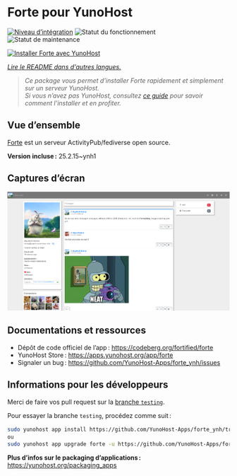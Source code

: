 <!--
Nota bene : ce README est automatiquement généré par <https://github.com/YunoHost/apps/tree/master/tools/readme_generator>
Il NE doit PAS être modifié à la main.
-->

# Forte pour YunoHost

[![Niveau d’intégration](https://apps.yunohost.org/badge/integration/forte)](https://ci-apps.yunohost.org/ci/apps/forte/)
![Statut du fonctionnement](https://apps.yunohost.org/badge/state/forte)
![Statut de maintenance](https://apps.yunohost.org/badge/maintained/forte)

[![Installer Forte avec YunoHost](https://install-app.yunohost.org/install-with-yunohost.svg)](https://install-app.yunohost.org/?app=forte)

*[Lire le README dans d'autres langues.](./ALL_README.md)*

> *Ce package vous permet d’installer Forte rapidement et simplement sur un serveur YunoHost.*  
> *Si vous n’avez pas YunoHost, consultez [ce guide](https://yunohost.org/install) pour savoir comment l’installer et en profiter.*

## Vue d’ensemble

[Forte](https://codeberg.org/fortified/forte/) est un serveur ActivityPub/fediverse open source.


**Version incluse :** 25.2.15~ynh1

## Captures d’écran

![Capture d’écran de Forte](./doc/screenshots/example.png)

## Documentations et ressources

- Dépôt de code officiel de l’app : <https://codeberg.org/fortified/forte>
- YunoHost Store : <https://apps.yunohost.org/app/forte>
- Signaler un bug : <https://github.com/YunoHost-Apps/forte_ynh/issues>

## Informations pour les développeurs

Merci de faire vos pull request sur la [branche `testing`](https://github.com/YunoHost-Apps/forte_ynh/tree/testing).

Pour essayer la branche `testing`, procédez comme suit :

```bash
sudo yunohost app install https://github.com/YunoHost-Apps/forte_ynh/tree/testing --debug
ou
sudo yunohost app upgrade forte -u https://github.com/YunoHost-Apps/forte_ynh/tree/testing --debug
```

**Plus d’infos sur le packaging d’applications :** <https://yunohost.org/packaging_apps>
